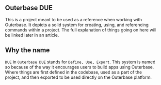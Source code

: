 ## Outerbase DUE

This is a project meant to be used as a reference when working with Outerbase.
It depicts a solid system for creating, using, and referencing commands within a
project. The full explanation of things going on here will be linked later in an
article.

## Why the name

`DUE` in `Outerbase DUE` stands for `Define, Use, Export`. This system is named
so because of the way it encourages users to build apps using Outerbase. Where
things are first defined in the codebase, used as a part of the project, and
then exported to be used directly on the Outerbase platform.
